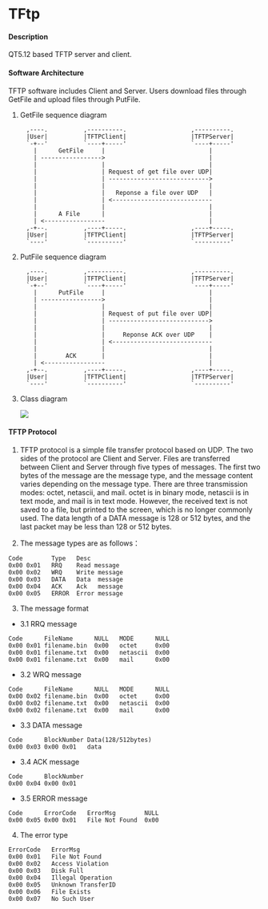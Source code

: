 # TFtp

#### Description
QT5.12 based TFTP server and client.

#### Software Architecture

TFTP software includes Client and Server. Users download files through GetFile and upload files through PutFile.


1. GetFile sequence diagram
```
     ,----.          ,----------.                  ,----------.
     |User|          |TFTPClient|                  |TFTPServer|
     `-+--'          `----+-----'                  `----+-----'
       |      GetFile     |                             |      
       | ----------------->                             |      
       |                  |                             |      
       |                  | Request of get file over UDP|      
       |                  | ---------------------------->      
       |                  |                             |      
       |                  |   Reponse a file over UDP   |      
       |                  | <----------------------------      
       |                  |                             |      
       |      A File      |                             |      
       | <-----------------                             |      
     ,-+--.          ,----+-----.                  ,----+-----.
     |User|          |TFTPClient|                  |TFTPServer|
     `----'          `----------'                  `----------'
```
2. PutFile sequence diagram
```
     ,----.          ,----------.                  ,----------.
     |User|          |TFTPClient|                  |TFTPServer|
     `-+--'          `----+-----'                  `----+-----'
       |      PutFile     |                             |      
       | ----------------->                             |      
       |                  |                             |      
       |                  | Request of put file over UDP|      
       |                  | ---------------------------->      
       |                  |                             |      
       |                  |     Reponse ACK over UDP    |      
       |                  | <----------------------------      
       |                  |                             |      
       |        ACK       |                             |      
       | <-----------------                             |      
     ,-+--.          ,----+-----.                  ,----+-----.
     |User|          |TFTPClient|                  |TFTPServer|
     `----'          `----------'                  `----------'
```
3. Class diagram
   
   ![](https://gitee.com/flysnow_1/tftp/raw/master/doc/out/class/TftpClass.svg)
#### TFTP Protocol
1. TFTP protocol is a simple file transfer protocol based on UDP. The two sides of the protocol are Client and Server. Files are transferred between Client and Server through five types of messages. The first two bytes of the message are the message type, and the message content varies depending on the message type. There are three transmission modes: octet, netascii, and mail. octet is in binary mode, netascii is in text mode, and mail is in text mode. However, the received text is not saved to a file, but printed to the screen, which is no longer commonly used. The data length of a DATA message is 128 or 512 bytes, and the last packet may be less than 128 or 512 bytes.
  
2. The message types are as follows：
```
Code        Type   Desc
0x00 0x01   RRQ    Read message
0x00 0x02   WRQ    Write message
0x00 0x03   DATA   Data  message
0x00 0x04   ACK    Ack   message
0x00 0x05   ERROR  Error message
```
3.  The message format 
* 3.1 RRQ message
```
Code      FileName      NULL   MODE      NULL
0x00 0x01 filename.bin  0x00   octet     0x00
0x00 0x01 filename.txt  0x00   netascii  0x00
0x00 0x01 filename.txt  0x00   mail      0x00
```
* 3.2 WRQ message
```
Code      FileName      NULL   MODE      NULL
0x00 0x02 filename.bin  0x00   octet     0x00
0x00 0x02 filename.txt  0x00   netascii  0x00
0x00 0x02 filename.txt  0x00   mail      0x00
```
* 3.3 DATA message
```
Code      BlockNumber Data(128/512bytes)
0x00 0x03 0x00 0x01   data
```
* 3.4 ACK message
```
Code      BlockNumber
0x00 0x04 0x00 0x01
```
* 3.5 ERROR message
```
Code      ErrorCode   ErrorMsg        NULL
0x00 0x05 0x00 0x01   File Not Found  0x00
```
4. The error type
```
ErrorCode   ErrorMsg
0x00 0x01   File Not Found
0x00 0x02   Access Violation
0x00 0x03   Disk Full
0x00 0x04   Illegal Operation
0x00 0x05   Unknown TransferID
0x00 0x06   File Exists
0x00 0x07   No Such User
```